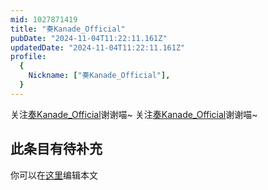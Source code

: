 ```yaml
---
mid: 1027871419
title: "奏Kanade_Official"
pubDate: "2024-11-04T11:22:11.161Z"
updatedDate: "2024-11-04T11:22:11.161Z"
profile:
  {
    Nickname: ["奏Kanade_Official"],
  }
---
```


关注[奏Kanade_Official](https://space.bilibili.com/1027871419)谢谢喵~ 关注[奏Kanade_Official](https://space.bilibili.com/1027871419)谢谢喵~

## 此条目有待补充
你可以在[这里](https://github.com/Yuhanawa/VTuber.ICU/edit/master/src/content/v/奏Kanade_Official/index.md)编辑本文
